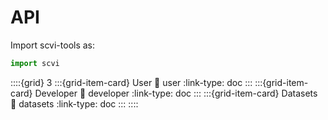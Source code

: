 # API

Import scvi-tools as:

```python
import scvi
```

::::{grid} 3
:::{grid-item-card} User
:link: user
:link-type: doc
:::
:::{grid-item-card} Developer
:link: developer
:link-type: doc
:::
:::{grid-item-card} Datasets
:link: datasets
:link-type: doc
:::
::::
